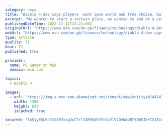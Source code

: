 ```yaml
---
category: news
title: "Diablo 4 dev says players 'want open world and free choice, but they also want to be told where to go'"
excerpt: "We wanted to start a certain place, we wanted to end at a certain place.\" Diablo 4 is \"more of a branching story,\" he said, and players can choose the order in which they play its major parts—and then ..."
publishedDateTime: 2022-11-11T13:21:05Z
originalUrl: "https://www.msn.com/en-gb/finance/technology/diablo-4-dev-says-players-want-open-world-and-free-choice-but-they-also-want-to-be-told-where-to-go/ar-AA140VsF"
webUrl: "https://www.msn.com/en-gb/finance/technology/diablo-4-dev-says-players-want-open-world-and-free-choice-but-they-also-want-to-be-told-where-to-go/ar-AA140VsF"
type: article
quality: 71
heat: 71
published: true

provider:
  name: PC Gamer on MSN
  domain: msn.com

topics:
  - Diablo 4

images:
  - url: "https://img-s-msn-com.akamaized.net/tenant/amp/entityid/AA141gQP.img?h=630&w=1200&m=6&q=60&o=t&l=f&f=jpg&x=498&y=233"
    width: 1200
    height: 630
    isCached: true

secured: "fp5jyE5LRn7cOi97xzgJoCTrlI4MVKdhYYre2VlV2QvNmVBTYQbKIE+IXiE1eF598/AMI2u0+w4UqKyis6iYVa5v5+yXQblHRMVKeQIlA+vvgw25h2GWvcXdnmgYY8MQPTsiVOW1YJLVkQD1s1nY5wRUL6lNzjNoW38DCM4QlYYP8w5QYztMW1ba6ijKCk11Dkf3vQ0EPCNH5XN/WmeVATjjSGF794zvvesPV/sqoT3JtCrH22n3LdbQyOdyqwoZ+8S1W0vL4Xz1IJIvJRYOM7ftF6G6itvwp3VWlWb6bNpVLFEPnPIKcKIrCDu92NQx0swqR0Zd7x15cvk5RaHxh98q0qO0SQfIP8jMJkhQsyQ=;7dr7aHVhaEnfmRBZ/drZbg=="
---
```


